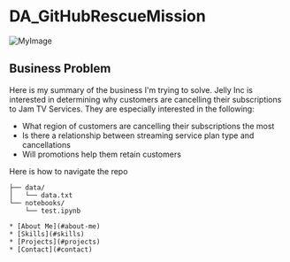 # DA_GitHubRescueMission

![MyImage](myimage)

## Business Problem 
Here is my summary of the business I'm trying to solve.  Jelly Inc is interested in determining why customers are cancelling their subscriptions to Jam TV Services.  They are especially interested in the following: 

- What region of customers are cancelling their subscriptions the most
- Is there a relationship between streaming service plan type and cancellations
- Will promotions help them retain customers

Here is how to navigate the repo 
```text
├── data/
│   └── data.txt
└── notebooks/
    └── test.ipynb

* [About Me](#about-me)
* [Skills](#skills)
* [Projects](#projects)
* [Contact](#contact)
